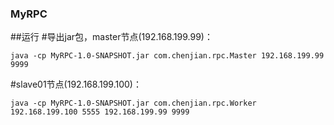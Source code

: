 ### MyRPC
##运行
#导出jar包，master节点(192.168.199.99)：
```
java -cp MyRPC-1.0-SNAPSHOT.jar com.chenjian.rpc.Master 192.168.199.99 9999
```
#slave01节点(192.168.199.100)：

```
java -cp MyRPC-1.0-SNAPSHOT.jar com.chenjian.rpc.Worker 192.168.199.100 5555 192.168.199.99 9999
```
